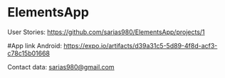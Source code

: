 # ElementsApp

User Stories:
https://github.com/sarias980/ElementsApp/projects/1

#App link
Android: https://expo.io/artifacts/d39a31c5-5d89-4f8d-acf3-c78c15b01668


Contact data:
sarias980@gmail.com

